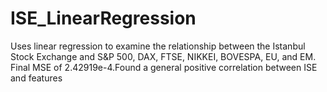 # ISE_LinearRegression
Uses linear regression to examine the relationship between the Istanbul Stock Exchange and S&P 500, DAX, FTSE, NIKKEI, BOVESPA, EU, and EM. 
Final MSE of 2.42919e-4.Found a general positive correlation between ISE and features
